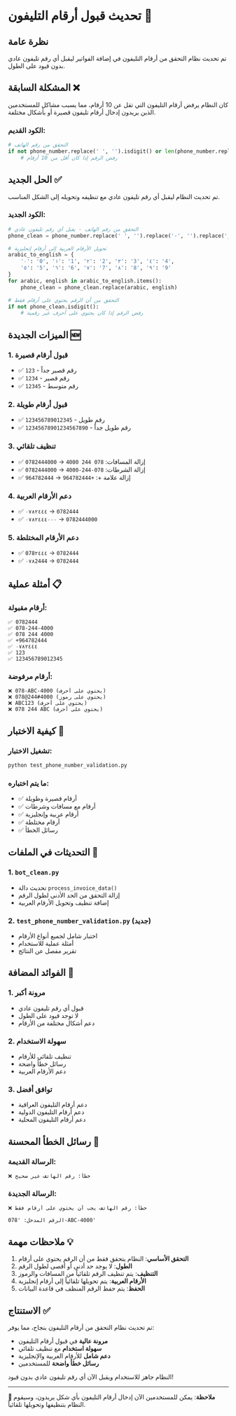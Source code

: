 # تحديث قبول أرقام التليفون 📱

## نظرة عامة
تم تحديث نظام التحقق من أرقام التليفون في إضافة الفواتير ليقبل أي رقم تليفون عادي بدون قيود على الطول.

## المشكلة السابقة ❌

كان النظام يرفض أرقام التليفون التي تقل عن 10 أرقام، مما يسبب مشاكل للمستخدمين الذين يريدون إدخال أرقام تليفون قصيرة أو بأشكال مختلفة.

### الكود القديم:
```python
# التحقق من رقم الهاتف
if not phone_number.replace(' ', '').isdigit() or len(phone_number.replace(' ', '')) < 10:
    # رفض الرقم إذا كان أقل من 10 أرقام
```

## الحل الجديد ✅

تم تحديث النظام ليقبل أي رقم تليفون عادي مع تنظيفه وتحويله إلى الشكل المناسب.

### الكود الجديد:
```python
# التحقق من رقم الهاتف - يقبل أي رقم تليفون عادي
phone_clean = phone_number.replace(' ', '').replace('-', '').replace('_', '').replace('+', '')

# تحويل الأرقام العربية إلى أرقام إنجليزية
arabic_to_english = {
    '٠': '0', '١': '1', '٢': '2', '٣': '3', '٤': '4',
    '٥': '5', '٦': '6', '٧': '7', '٨': '8', '٩': '9'
}
for arabic, english in arabic_to_english.items():
    phone_clean = phone_clean.replace(arabic, english)

# التحقق من أن الرقم يحتوي على أرقام فقط
if not phone_clean.isdigit():
    # رفض الرقم إذا كان يحتوي على أحرف غير رقمية
```

## الميزات الجديدة 🆕

### 1. قبول أرقام قصيرة
- ✅ `123` - رقم قصير جداً
- ✅ `1234` - رقم قصير
- ✅ `12345` - رقم متوسط

### 2. قبول أرقام طويلة
- ✅ `123456789012345` - رقم طويل
- ✅ `12345678901234567890` - رقم طويل جداً

### 3. تنظيف تلقائي
- ✅ إزالة المسافات: `078 244 4000` → `0782444000`
- ✅ إزالة الشرطات: `078-244-4000` → `0782444000`
- ✅ إزالة علامة +: `+964782444` → `964782444`

### 4. دعم الأرقام العربية
- ✅ `٠٧٨٢٤٤٤` → `0782444`
- ✅ `٠٧٨٢٤٤٤٠٠٠` → `0782444000`

### 5. دعم الأرقام المختلطة
- ✅ `078٢٤٤٤` → `0782444`
- ✅ `٠٧٨2444` → `0782444`

## أمثلة عملية 📋

### أرقام مقبولة:
```
✅ 0782444
✅ 078-244-4000
✅ 078 244 4000
✅ +964782444
✅ ٠٧٨٢٤٤٤
✅ 123
✅ 123456789012345
```

### أرقام مرفوضة:
```
❌ 078-ABC-4000 (يحتوي على أحرف)
❌ 078@244#4000 (يحتوي على رموز)
❌ ABC123 (يحتوي على أحرف)
❌ 078 244 ABC (يحتوي على أحرف)
```

## كيفية الاختبار 🧪

### تشغيل الاختبار:
```bash
python test_phone_number_validation.py
```

### ما يتم اختباره:
- ✅ أرقام قصيرة وطويلة
- ✅ أرقام مع مسافات وشرطات
- ✅ أرقام عربية وإنجليزية
- ✅ أرقام مختلطة
- ✅ رسائل الخطأ

## التحديثات في الملفات 📝

### 1. `bot_clean.py`
- تحديث دالة `process_invoice_data()`
- إزالة التحقق من الحد الأدنى لطول الرقم
- إضافة تنظيف وتحويل الأرقام العربية

### 2. `test_phone_number_validation.py` (جديد)
- اختبار شامل لجميع أنواع الأرقام
- أمثلة عملية للاستخدام
- تقرير مفصل عن النتائج

## الفوائد المضافة 🎯

### 1. مرونة أكبر
- قبول أي رقم تليفون عادي
- لا توجد قيود على الطول
- دعم أشكال مختلفة من الأرقام

### 2. سهولة الاستخدام
- تنظيف تلقائي للأرقام
- رسائل خطأ واضحة
- دعم الأرقام العربية

### 3. توافق أفضل
- دعم أرقام التليفون العراقية
- دعم أرقام التليفون الدولية
- دعم أرقام التليفون المحلية

## رسائل الخطأ المحسنة 📢

### الرسالة القديمة:
```
❌ خطأ: رقم الهاتف غير صحيح
```

### الرسالة الجديدة:
```
❌ خطأ: رقم الهاتف يجب أن يحتوي على أرقام فقط

الرقم المدخل: '078-ABC-4000'
```

## ملاحظات مهمة 💡

1. **التحقق الأساسي**: النظام يتحقق فقط من أن الرقم يحتوي على أرقام
2. **الطول**: لا يوجد حد أدنى أو أقصى لطول الرقم
3. **التنظيف**: يتم تنظيف الرقم تلقائياً من المسافات والرموز
4. **الأرقام العربية**: يتم تحويلها تلقائياً إلى أرقام إنجليزية
5. **الحفظ**: يتم حفظ الرقم المنظف في قاعدة البيانات

## الاستنتاج ✅

تم تحديث نظام التحقق من أرقام التليفون بنجاح، مما يوفر:

- **مرونة عالية** في قبول أرقام التليفون
- **سهولة استخدام** مع تنظيف تلقائي
- **دعم شامل** للأرقام العربية والإنجليزية
- **رسائل خطأ واضحة** للمستخدمين

النظام جاهز للاستخدام ويقبل الآن أي رقم تليفون عادي بدون قيود!

---

**📱 ملاحظة**: يمكن للمستخدمين الآن إدخال أرقام التليفون بأي شكل يريدون، وسيقوم النظام بتنظيفها وتحويلها تلقائياً.
